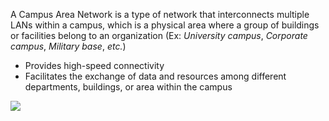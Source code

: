 A Campus Area Network is a type of network that interconnects multiple LANs within a campus, which is a physical area where a group of buildings or facilities belong to an organization (Ex: *University campus*, *Corporate campus*, *Military base*, *etc.*)

* Provides high-speed connectivity
* Facilitates the exchange of data and resources among different departments, buildings, or area within the campus

![](https://github.com/JonmarCorpuz/SecondBrain/blob/main/Assets/Whitespace.png)

